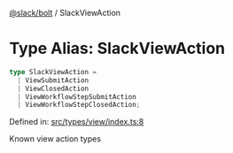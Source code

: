 [@slack/bolt](../index.md) / SlackViewAction

# Type Alias: SlackViewAction

```ts
type SlackViewAction = 
  | ViewSubmitAction
  | ViewClosedAction
  | ViewWorkflowStepSubmitAction
  | ViewWorkflowStepClosedAction;
```

Defined in: [src/types/view/index.ts:8](https://github.com/slackapi/bolt-js/blob/main/src/types/view/index.ts#L8)

Known view action types
